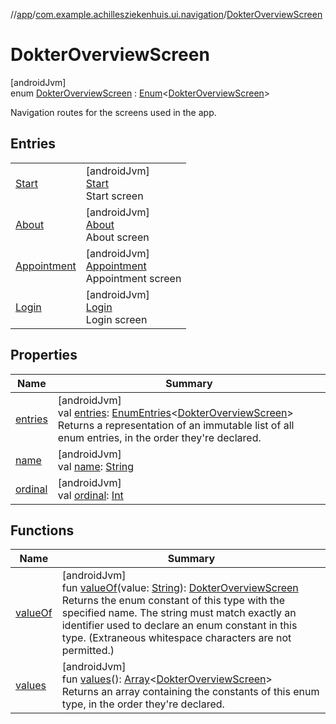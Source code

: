 //[app](../../../index.md)/[com.example.achillesziekenhuis.ui.navigation](../index.md)/[DokterOverviewScreen](index.md)

# DokterOverviewScreen

[androidJvm]\
enum [DokterOverviewScreen](index.md) : [Enum](https://kotlinlang.org/api/latest/jvm/stdlib/kotlin/-enum/index.html)&lt;[DokterOverviewScreen](index.md)&gt; 

Navigation routes for the screens used in the app.

## Entries

| | |
|---|---|
| [Start](-start/index.md) | [androidJvm]<br>[Start](-start/index.md)<br>Start screen |
| [About](-about/index.md) | [androidJvm]<br>[About](-about/index.md)<br>About screen |
| [Appointment](-appointment/index.md) | [androidJvm]<br>[Appointment](-appointment/index.md)<br>Appointment screen |
| [Login](-login/index.md) | [androidJvm]<br>[Login](-login/index.md)<br>Login screen |

## Properties

| Name | Summary |
|---|---|
| [entries](entries.md) | [androidJvm]<br>val [entries](entries.md): [EnumEntries](https://kotlinlang.org/api/latest/jvm/stdlib/kotlin.enums/-enum-entries/index.html)&lt;[DokterOverviewScreen](index.md)&gt;<br>Returns a representation of an immutable list of all enum entries, in the order they're declared. |
| [name](-login/index.md#-372974862%2FProperties%2F-912451524) | [androidJvm]<br>val [name](-login/index.md#-372974862%2FProperties%2F-912451524): [String](https://kotlinlang.org/api/latest/jvm/stdlib/kotlin/-string/index.html) |
| [ordinal](-login/index.md#-739389684%2FProperties%2F-912451524) | [androidJvm]<br>val [ordinal](-login/index.md#-739389684%2FProperties%2F-912451524): [Int](https://kotlinlang.org/api/latest/jvm/stdlib/kotlin/-int/index.html) |

## Functions

| Name | Summary |
|---|---|
| [valueOf](value-of.md) | [androidJvm]<br>fun [valueOf](value-of.md)(value: [String](https://kotlinlang.org/api/latest/jvm/stdlib/kotlin/-string/index.html)): [DokterOverviewScreen](index.md)<br>Returns the enum constant of this type with the specified name. The string must match exactly an identifier used to declare an enum constant in this type. (Extraneous whitespace characters are not permitted.) |
| [values](values.md) | [androidJvm]<br>fun [values](values.md)(): [Array](https://kotlinlang.org/api/latest/jvm/stdlib/kotlin/-array/index.html)&lt;[DokterOverviewScreen](index.md)&gt;<br>Returns an array containing the constants of this enum type, in the order they're declared. |
